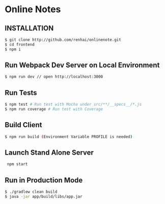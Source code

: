 # Online Notes


## INSTALLATION

```bash
$ git clone http://github.com/renhai/onlinenote.git
$ cd frontend
$ npm i
```

## Run Webpack Dev Server on Local Environment

```bash
$ npm run dev // open http://localhost:3000
```

## Run Tests

```bash
$ npm test # Run test with Mocha under src/**/__specs__/*.js
$ npm run coverage # Run test with Coverage
```

## Build Client

```bash
$ npm run build (Environment Variable PROFILE is needed)
```

## Launch Stand Alone Server

```bash
 npm start
```

## Run in Production Mode

```bash
$ ./gradlew clean build
$ java -jar app/build/libs/app.jar
```
